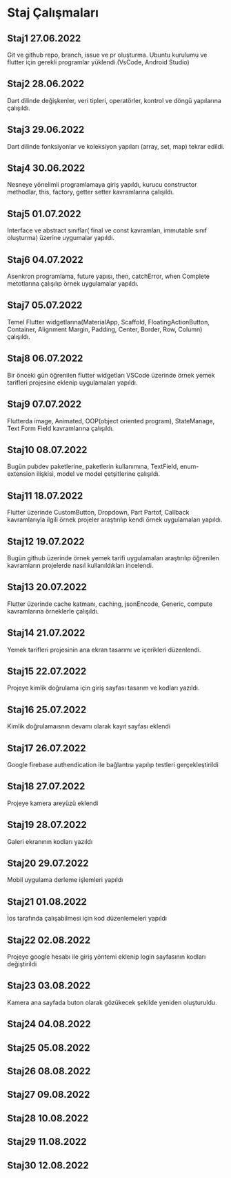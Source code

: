 <h1> Staj Çalışmaları</h1>
  <h2>Staj1 27.06.2022</h2>
  Git ve github repo, branch, issue ve pr oluşturma. Ubuntu kurulumu ve flutter için gerekli programlar yüklendi.(VsCode, Android Studio)
  <h2>Staj2 28.06.2022</h2>
  Dart dilinde değişkenler, veri tipleri, operatörler, kontrol ve döngü yapılarına çalışıldı.
  <h2>Staj3 29.06.2022</h2>
  Dart dilinde fonksiyonlar ve koleksiyon yapıları (array, set, map) tekrar edildi.
  <h2>Staj4 30.06.2022</h2>
  Nesneye yönelimli programlamaya giriş yapıldı, kurucu constructor methodlar, this, factory, getter setter kavramlarına çalışıldı.
  <h2>Staj5 01.07.2022</h2>
  Interface ve abstract sınıflar( final ve const kavramları, immutable sınıf oluşturma) üzerine uygumalar yapıldı.
  <h2>Staj6 04.07.2022</h2>
  Asenkron programlama, future yapısı, then, catchError, when Complete metotlarına çalışılıp örnek uygulamalar yapıldı.
  <h2>Staj7 05.07.2022</h2>
  Temel Flutter widgetlarına(MaterialApp, Scaffold, FloatingActionButton, Container, Alignment Margin, Padding, Center, Border, Row, Column) çalışıldı.
  <h2>Staj8 06.07.2022</h2>
  Bir önceki gün öğrenilen flutter widgetları VSCode üzerinde örnek yemek tarifleri projesine eklenip uygulamaları yapıldı.
  <h2>Staj9 07.07.2022</h2>
  Flutterda image, Animated, OOP(object oriented program), StateManage, Text Form Field kavramlarına çalışıldı.
  <h2>Staj10 08.07.2022</h2>
  Bugün pubdev paketlerine, paketlerin kullanımına, TextField, enum-extension ilişkisi, model ve model çetşitlerine çalışıldı.
  <h2>Staj11 18.07.2022</h2>
  Flutter üzerinde CustomButton, Dropdown, Part Partof, Callback kavramlarıyla ilgili örnek projeler araştırılıp kendi örnek uygulamaları yapıldı.
  <h2>Staj12 19.07.2022</h2>
  Bugün github üzerinde örnek yemek tarifi uygulamaları araştırılıp öğrenilen kavramların projelerde nasıl kullanıldıkları incelendi.
  <h2>Staj13 20.07.2022</h2>
  Flutter üzerinde cache katmanı, caching, jsonEncode, Generic, compute kavramlarına örneklerle çalışıldı.
  <h2>Staj14 21.07.2022</h2>
  Yemek tarifleri projesinin ana ekran tasarımı ve içerikleri düzenlendi.
  <h2>Staj15 22.07.2022</h2>
  Projeye kimlik doğrulama için giriş sayfası tasarım ve kodları yazıldı.
  <h2>Staj16 25.07.2022</h2>
  Kimlik doğrulamaısnın devamı olarak kayıt sayfası eklendi
  <h2>Staj17 26.07.2022</h2>
  Google firebase authendication ile bağlantısı yapılıp testleri gerçekleştirildi
  <h2>Staj18 27.07.2022</h2>
  Projeye kamera areyüzü eklendi
  <h2>Staj19 28.07.2022</h2>
  Galeri ekranının kodları yazıldı
  <h2>Staj20 29.07.2022</h2>
  Mobil uygulama derleme işlemleri yapıldı
  <h2>Staj21 01.08.2022</h2>
  İos tarafında çalışabilmesi için kod düzenlemeleri yapıldı
  <h2>Staj22 02.08.2022</h2>
  Projeye google hesabı ile giriş yöntemi eklenip login sayfasının kodları değiştirildi
  <h2>Staj23 03.08.2022</h2>
  Kamera ana sayfada buton olarak gözükecek şekilde yeniden oluşturuldu.
  <h2>Staj24 04.08.2022</h2>
  
  <h2>Staj25 05.08.2022</h2>
  
  <h2>Staj26 08.08.2022</h2>
  
  <h2>Staj27 09.08.2022</h2>
  
  <h2>Staj28 10.08.2022</h2>
  
  <h2>Staj29 11.08.2022</h2>
  
  <h2>Staj30 12.08.2022</h2>
  
